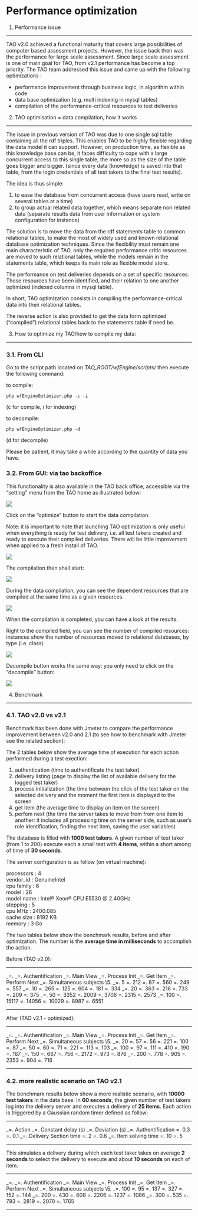 <!--
parent: 'Administrator Guide'
created_at: '2011-06-22 11:25:02'
updated_at: '2011-09-28 13:22:25'
authors:
    - 'Somsack Sipasseuth'
tags:
    - 'Administrator Guide'
-->

Performance optimization
========================



1. Performance issue
--------------------

TAO v2.0 achieved a functional maturity that covers large possibilities of computer based assessment projects. However, the issue back then was the performance for large scale assessment. Since large scale assessment is one of main goal for TAO, from v2.1 performance has become a top priority. The TAO team addressed this issue and came up with the following optimizations :

-   performance improvement through business logic, in algorithm within code
-   data base optimization (e.g. multi indexing in mysql tables)
-   compilation of the performance-critical resources to test deliveries

2. TAO optimisation = data compilation, how it works
----------------------------------------------------

The issue in previous version of TAO was due to one single sql table containing all the rdf triples. This enables TAO to be highly flexible regarding the data model it can support. However, on production time, as flexible as this knowledge base can be, it faces difficulty to cope with a large concurrent access to this single table, the more so as the size of the table goes bigger and bigger. (since every data (knowledge) is saved into that table, from the login credentials of all test takers to the final test results).<br/>

The idea is thus simple:

1.  to ease the database from concurrent access (have users read, write on several tables at a time)
2.  to group actual related data together, which means separate non related data (separate results data from user information or system configuration for instance)

The solution is to move the data from the rdf statements table to common relational tables, to make the most of widely used and known relational database optimization techniques. Since the flexibility must remain one main characteristic of TAO, only the required performance critic resources are moved to such relational tables, while the models remain in the statements table, which keeps its main role as flexible model store.<br/>

The performance on test deliveries depends on a set of specific resources. Those resources have been identified, and their relation to one another optimized (indexed columns in mysql table).

In short, TAO optimization consists in compiling the performance-critical data into their relational tables.

The reverse action is also provided to get the data form optimized (“compiled”) relational tables back to the statements table if need be.

3. How to optimize my TAO/how to compile my data:
-------------------------------------------------

### 3.1. From CLI

Go to the script path located on *TAO_ROOT/wfEngine/scripts/* then execute the following command:<br/>

to compile:<br/>

`php wfEngineOptimizer.php -c -i`<br/>

(c for compile, i for indexing)

to decompile:<br/>

`php wfEngineOptimizer.php -d`<br/>

(d for decompile)

Please be patient, it may take a while according to the quantity of data you have.

### 3.2. From GUI: via tao backoffice

This functionality is also available in the TAO back office, accessible via the “setting” menu from the TAO home as illustrated below:<br/>

![](../resources/perf_opt_setting.png)

Click on the “optimize” button to start the data compilation.

Note: it is important to note that launching TAO optimization is only useful when everything is ready for test delivery, i.e. all test takers created and ready to execute their compiled deliveries. There will be little improvement when applied to a fresh install of TAO.

![](../resources/perf_opt_compile_button.png)

The compilation then shall start:

![](../resources/perf_opt_compiling.png)

During the data compilation, you can see the dependent resources that are compiled at the same time as a given resources.

![](../resources/perf_opt_compiling_related.png)

When the compilation is completed, you can have a look at the results.<br/>

Right to the compiled field, you can see the number of compiled resources: instances show the number of resources moved to relational databases, by type (i.e. class)

![](../resources/perf_opt_compile_success.png)

Decompile button works the same way: you only need to click on the “decompile” button:

![](../resources/perf_opt_decompiling.png)

4. Benchmark
------------

### 4.1. TAO v2.0 vs v2.1

Benchmark has been done with Jmeter to compare the performance improvement between v2.0 and 2.1 (to see how to benchmark with Jmeter see the related section):

The 2 tables below show the average time of execution for each action performed during a test exection:

1.  authentication (time to authentificate the test taker)
2.  delivery listing (page to display the list of available delivery for the logged test taker)
3.  process initialization (the time between the click of the test taker on the selected delivery and the moment the first item is displayed to the screen
4.  get item (the average time to display an item on the screen)
5.  perfom next (the time the server takes to move from from one item to another: it includes all processing time on the server side, such as user’s role identification, finding the next item, saving the user variables)

The database is filled with **1000 test takers**. A given number of test taker (from 1 to 200) execute each a small test with **4 items**, within a short among of time of **30 seconds**.

The server configuration is as follow (on virtual machine):<br/>

processors : 4\
vendor_id : GenuineIntel\
cpu family : 6\
model : 26\
model name : Intel® Xeon® CPU E5530 @ 2.40GHz\
stepping : 5\
cpu MHz : 2400.085\
cache size : 8192 KB\
memory : 3 Go

The two tables below show the benchmark results, before and after optimization. The number is the **average time in milliseconds** to accomplish the action.

Before (TAO v2.0):

  ---------------------------- ----------------------- ---------------- ------------------- --------------- -------------------
  _=.                         _=. Authentification   _=. Main View   _=. Process Init   _=. Get Item   _=. Perform Next
  _=. Simultaneous subjects   \\5.
  _=. 5                       =. 212                  =. 87            =. 560              =. 249          =. 557
  _=. 10                      =. 265                  =. 125           =. 604              =. 181          =. 334
  _=. 20                      =. 363                  =. 216           =. 733              =. 209          =. 375
  _=. 50                      =. 3352                 =. 2009          =. 3706             =. 2315         =. 2573
  _=. 100                     =. 15117                =. 14056         =. 10029            =. 8987         =. 6551
  ---------------------------- ----------------------- ---------------- ------------------- --------------- -------------------

After (TAO v2.1 - optimized):

  ---------------------------- ----------------------- ---------------- ------------------- --------------- -------------------
  _=.                         _=. Authentification   _=. Main View   _=. Process Init   _=. Get Item   _=. Perform Next
  _=. Simultaneous subjects   \\5.
  _=. 20                      =. 57                   =. 56            =. 221              =. 100          =. 87
  _=. 50                      =. 60                   =. 71            =. 221              =. 113          =. 103
  _=. 100                     =. 97                   =. 111           =. 410              =. 190          =. 167
  _=. 150                     =. 667                  =. 756           =. 2172             =. 973          =. 876
  _=. 200                     =. 778                  =. 905           =. 2353             =. 904          =. 716
  ---------------------------- ----------------------- ---------------- ------------------- --------------- -------------------

### 4.2. more realistic scenario on TAO v2.1

The benchmark results below show a more realistic scenario, with **10000 test takers** in the data base. In **60 seconds**, the given number of test takers log into the delivery server and executes a delivery of **25 items**. Each action is triggered by a Gaussian random timer defined as follow:

  ---------------------------- ------------------------- --------------------
  _=. Action                  _=. Constant delay (s)   _=. Deviation (s)
  _=. Authentification        =. 0.3                    =. 0.1
  _=. Delivery Section time   =. 2                      =. 0.6
  _=. Item solving time       =. 10                     =. 5
  ---------------------------- ------------------------- --------------------

This simulates a delivery during which each test taker takes on average **2 seconds** to select the delivery to execute and about **10 seconds** on each of item.

  ---------------------------- ----------------------- ---------------- ------------------- --------------- -------------------
  _=.                         _=. Authentification   _=. Main View   _=. Process Init   _=. Get Item   _=. Perform Next
  _=. Simultaneous subjects   \\5.
  _=. 100                     =. 95                   =. 137           =. 327              =. 152          =. 144
  _=. 200                     =. 430                  =. 608           =. 2206             =. 1237         =. 1086
  _=. 300                     =. 535                  =. 793           =. 2819             =. 2070         =. 1765
  ---------------------------- ----------------------- ---------------- ------------------- --------------- -------------------



